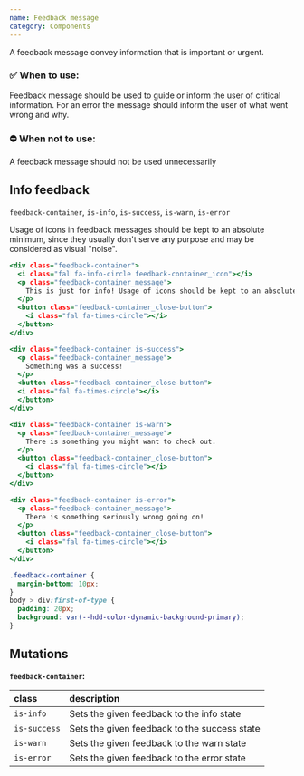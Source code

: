 ```yaml
---
name: Feedback message
category: Components
---
```


A feedback message convey information that is important or urgent.

### ✅ When to use: 
Feedback message should be used to guide or inform the user of critical information. For an error the message should inform the user of what went wrong and why.

### ⛔ When not to use:
A feedback message should not be used unnecessarily

## Info feedback
`feedback-container`,  `is-info`, `is-success`, `is-warn`, `is-error`

Usage of icons in feedback messages should be kept to an absolute minimum, since they usually don't serve any purpose and may be considered as visual "noise".

```feedbackmessage.html
<div class="feedback-container">
  <i class="fal fa-info-circle feedback-container_icon"></i>
  <p class="feedback-container_message">
    This is just for info! Usage of icons should be kept to an absolute minimum. Long messages are also supported, the text will wrap to a new line. However, long feedbacks are not recommended.
  </p>
  <button class="feedback-container_close-button">
    <i class="fal fa-times-circle"></i>
  </button>
</div>

<div class="feedback-container is-success">
  <p class="feedback-container_message">
    Something was a success!
  </p>
  <button class="feedback-container_close-button">
  <i class="fal fa-times-circle"></i>
  </button>
</div>

<div class="feedback-container is-warn">
  <p class="feedback-container_message">
    There is something you might want to check out.
  </p>
  <button class="feedback-container_close-button">
    <i class="fal fa-times-circle"></i>
  </button>
</div>

<div class="feedback-container is-error">
  <p class="feedback-container_message">
    There is something seriously wrong going on!
  </p>
  <button class="feedback-container_close-button">
    <i class="fal fa-times-circle"></i>
  </button>
</div>
```
```feedbackmessage.css  hidden
.feedback-container {
  margin-bottom: 10px;
}
body > div:first-of-type {
  padding: 20px;
  background: var(--hdd-color-dynamic-background-primary);
}
```

## Mutations
**`feedback-container`:**

| class | description|
| :--- | :--- |
| `is-info` | Sets the given feedback to the info state |
| `is-success` | Sets the given feedback to the success state |
| `is-warn` | Sets the given feedback to the warn state |
| `is-error` | Sets the given feedback to the error state |